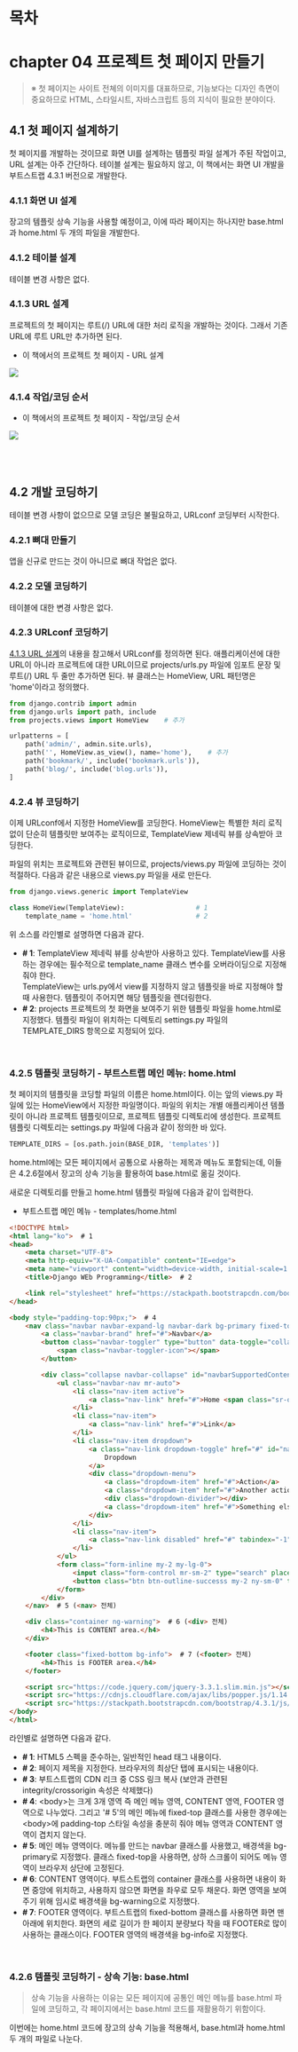 # 목차

# chapter 04 프로젝트 첫 페이지 만들기
> ※ 첫 페이지는 사이트 전쳬의 이미지를 대표하므로, 기능보다는 디자인 측면이 중요하므로 HTML, 스타일시트, 자바스크립트 등의 지식이 필요한 분야이다.

## 4.1 첫 페이지 설계하기
첫 페이지를 개발하는 것이므로 화면 UI를 설계하는 템플릿 파일 설계가 주된 작업이고, URL 설계는 아주 간단하다. 테이블 설계는 필요하지 않고, 이 책에서는 화면 UI 개발을 부트스트랩 4.3.1 버전으로 개발한다.

### 4.1.1 화면 UI 설계
장고의 템플릿 상속 기능을 사용할 예정이고, 이에 따라 페이지는 하나지만 base.html과 home.html 두 개의 파일을 개발한다.

### 4.1.2 테이블 설계
테이블 변경 사항은 없다.

### 4.1.3 URL 설계
프로젝트의 첫 페이지는 루트(/) URL에 대한 처리 로직을 개발하는 것이다. 그래서 기존 URL에 루트 URL만 추가하면 된다.

* 이 책에서의 프로젝트 첫 페이지 - URL 설계
<img src="https://user-images.githubusercontent.com/55045377/147815170-de3a5eeb-f9ad-46e5-90cd-cea21292630a.png">

### 4.1.4 작업/코딩 순서
* 이 책에서의 프로젝트 첫 페이지 - 작업/코딩 순서

<img src="https://user-images.githubusercontent.com/55045377/147815250-06af000b-e341-48d1-85b0-ce542d8a412c.png">

<br><br>

## 4.2 개발 코딩하기
테이블 변경 사항이 없으므로 모델 코딩은 불필요하고, URLconf 코딩부터 시작한다.

### 4.2.1 뼈대 만들기
앱을 신규로 만드는 것이 아니므로 뼈대 작업은 없다.

### 4.2.2 모델 코딩하기
테이블에 대한 변경 사항은 없다.

### 4.2.3 URLconf 코딩하기
[4.1.3 URL 설계](#413-url-설계)의 내용을 참고해서 URLconf를 정의하면 된다. 애플리케이션에 대한 URL이 아니라 프로젝트에 대한 URL이므로 projects/urls.py 파일에 임포트 문장 및 루트(/) URL 두 줄만 추가하면 된다. 뷰 클래스는 HomeView, URL 패턴명은 'home'이라고 정의했다.
```python
from django.contrib import admin
from django.urls import path, include
from projects.views import HomeView    # 추가

urlpatterns = [
    path('admin/', admin.site.urls),
    path('', HomeView.as_view(), name='home'),    # 추가
    path('bookmark/', include('bookmark.urls')),
    path('blog/', include('blog.urls')),
]
```

### 4.2.4 뷰 코딩하기
이제 URLconf에서 지정한 HomeView를 코딩한다. HomeView는 특별한 처리 로직 없이 단순히 템플릿만 보여주는 로직이므로, TemplateView 제네릭 뷰를 상속받아 코딩한다.

파일의 위치는 프로젝트와 관련된 뷰이므로, projects/views.py 파일에 코딩하는 것이 적절하다. 다음과 같은 내용으로 views.py 파일을 새로 만든다.
```python
from django.views.generic import TemplateView

class HomeView(TemplateView):                  # 1
    template_name = 'home.html'                # 2
```

위 소스를 라인별로 설명하면 다음과 같다.
* **# 1**: TemplateView 제네릭 뷰를 상속받아 사용하고 있다. TemplateView를 사용하는 경우에는 필수적으로 template_name 클래스 변수를 오버라이딩으로 지정해줘야 한다.<br>
TemplateView는 urls.py에서 view를 지정하지 않고 템플릿을 바로 지정해야 할 때 사용한다. 템플릿이 주어지면 해당 템플릿을 렌더링한다.
* **# 2**: projects 프로젝트의 첫 화면을 보여주기 위한 템플릿 파일을 home.html로 지정했다. 템플릿 파일이 위치하는 디렉토리 settings.py 파일의 TEMPLATE_DIRS 항목으로 지정되어 있다.

<br>

### 4.2.5 템플릿 코딩하기 - 부트스트랩 메인 메뉴: home.html
첫 페이지의 템플릿을 코딩할 파일의 이름은 home.html이다. 이는 앞의 views.py 파일에 있는 HomeView에서 지정한 파일명이다. 파일의 위치는 개별 애플리케이션 템플릿이 아니라 프로젝트 템플릿이므로, 프로젝트 템플릿 디렉토리에 생성한다. 프로젝트 템플릿 디렉토리는 settings.py 파일에 다음과 같이 정의한 바 있다.
```python
TEMPLATE_DIRS = [os.path.join(BASE_DIR, 'templates')]
```
home.html에는 모든 페이지에서 공통으로 사용하는 제목과 메뉴도 포함되는데, 이들은 4.2.6절에서 장고의 상속 기능을 활용하여 base.html로 옮길 것이다.

새로운 디렉토리를 만들고 home.html 템플릿 파일에 다음과 같이 입력한다.
* 부트스트랩 메인 메뉴 - templates/home.html
```html
<!DOCTYPE html>
<html lang="ko">  # 1
<head>
    <meta charset="UTF-8">
    <meta http-equiv="X-UA-Compatible" content="IE=edge">
    <meta name="viewport" content="width=device-width, initial-scale=1.0">
    <title>Django WEb Programming</title>  # 2

    <link rel="stylesheet" href="https://stackpath.bootstrapcdn.com/bootstrap/4.3.1/css/bootstrap.min.css">  # 3
</head>

<body style="padding-top:90px;">  # 4
    <nav class="navbar navbar-expand-lg navbar-dark bg-primary fixed-top">  # 5 (<nav> 전체)
        <a class="navbar-brand" href="#">Navbar</a>
        <button class="navbar-toggler" type="button" data-toggle="collapse" data-target="#navbarSupportedContent">
            <span class="navbar-toggler-icon"></span>
        </button>

        <div class="collapse navbar-collapse" id="navbarSupportedContent">
            <ul class="navbar-nav mr-auto">
                <li class="nav-item active">
                    <a class="nav-link" href="#">Home <span class="sr-only">(current)</span></a>
                </li>
                <li class="nav-item">
                    <a class="nav-link" href="#">Link</a>
                </li>
                <li class="nav-item dropdown">
                    <a class="nav-link dropdown-toggle" href="#" id="navbarDropdown" role="button" data-toggle="dropdown">
                        Dropdown
                    </a>
                    <div class="dropdown-menu">
                        <a class="dropdowm-item" href="#">Action</a>
                        <a class="dropdowm-item" href="#">Another action</a>
                        <div class="dropdown-divider"></div>
                        <a class="dropdowm-item" href="#">Something else here</a>
                    </div>
                </li>
                <li class="nav-item">
                    <a class="nav-link disabled" href="#" tabindex="-1">Disabled</a>
                </li>
            </ul>
            <form class="form-inline my-2 my-lg-0">
                <input class="form-control mr-sm-2" type="search" placeholder="Search">
                <button class="btn btn-outline-successs my-2 ny-sm-0" type="submit">Search</button>
            </form>
        </div>
    </nav>  # 5 (<nav> 전체)

    <div class="container ng-warning">  # 6 (<div> 전체)
        <h4>This is CONTENT area.</h4>
    </div>

    <footer class="fixed-bottom bg-info">  # 7 (<footer> 전체)
        <h4>This is FOOTER area.</h4>
    </footer>

    <script src="https://code.jquery.com/jquery-3.3.1.slim.min.js"></script>
    <script src="https://cdnjs.cloudflare.com/ajax/libs/popper.js/1.14.7/und/popper.min.js"></script>
    <script src="https://stackpath.bootstrapcdn.com/bootstrap/4.3.1/js/bootstrap.min.js"></script>
</body>
</html>
```

라인별로 설명하면 다음과 같다.
* **# 1**: HTML5 스펙을 준수하는, 일반적인 head 태그 내용이다.
* **# 2**: 페이지 제목을 지정한다. 브라우저의 최상단 탭에 표시되는 내용이다.
* **# 3**: 부트스트랩의 CDN 리크 중 CSS 링크 복사 (보안과 관련된 integrity/crossorigin 속성은 삭제했다)
* **# 4**: \<body\>는 크게 3개 영역 즉 메인 메뉴 영역, CONTENT 영역, FOOTER 영역으로 나누었다. 그리고 '# 5'의 메인 메뉴에 fixed-top 클래스를 사용한 경우에는 \<body\>에 padding-top 스타일 속성을 충분히 줘야 메뉴 영역과 CONTENT 영역이 겹치지 않는다.
* **# 5**: 메인 메뉴 영역이다. 메뉴를 만드는 navbar 클래스를 사용했고, 배경색을 bg-primary로 지정했다. 클래스 fixed-top을 사용하면, 상하 스크롤이 되어도 메뉴 영역이 브라우저 상단에 고정된다.
* **# 6**: CONTENT 영역이다. 부트스트랩의 container 클래스를 사용하면 내용이 화면 중앙에 위치하고, 사용하지 않으면 화면을 좌우로 모두 채운다. 화면 영역을 보여주기 위해 임시로 배경색을 bg-warning으로 지정했다.
* **# 7**: FOOTER 영역이다. 부트스트랩의 fixed-bottom 클래스를 사용하면 화면 맨 아래에 위치한다. 화면의 세로 길이가 한 페이지 분량보다 작을 때 FOOTER로 많이 사용하는 클래스이다. FOOTER 영역의 배경색을 bg-info로 지정했다.

<br>

### 4.2.6 템플릿 코딩하기 - 상속 기능: base.html
> 상속 기능을 사용하는 이유는 모든 페이지에 공통인 메인 메뉴를 base.html 파일에 코딩하고, 각 페이지에서는 base.html 코드를 재활용하기 위함이다.

이번에는 home.html 코드에 장고의 상속 기능을 적용해서, base.html과 home.html 두 개의 파일로 나눈다.





















 

